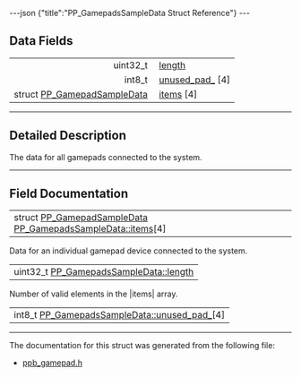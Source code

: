 ---json {"title":"PP_GamepadsSampleData Struct Reference"} ---

## Data Fields

<table><tbody><tr class="odd"><td style="text-align: right;">uint32_t </td><td><a href="/docs/native-client/pepper_beta/c/struct_p_p___gamepads_sample_data#abc9c0c8b20cfe0219a5ab4e38dd5a800" class="el">length</a></td></tr><tr class="even"><td style="text-align: right;">int8_t </td><td><a href="/docs/native-client/pepper_beta/c/struct_p_p___gamepads_sample_data#a8da16be21054bad05283f6cbc7ab226a" class="el">unused_pad_</a> [4]</td></tr><tr class="odd"><td style="text-align: right;">struct <a href="/docs/native-client/pepper_beta/c/struct_p_p___gamepad_sample_data/" class="el">PP_GamepadSampleData</a> </td><td><a href="/docs/native-client/pepper_beta/c/struct_p_p___gamepads_sample_data#ab0fa87f088fef743ba879a2f91363bfe" class="el">items</a> [4]</td></tr></tbody></table>

---

<span id="details" class="anchor" style="margin: 0;"></span>

## Detailed Description

The data for all gamepads connected to the system.

---

## Field Documentation

<span id="ab0fa87f088fef743ba879a2f91363bfe" class="anchor" style="margin: 0;"></span>

<table><tbody><tr class="odd"><td>struct <a href="/docs/native-client/pepper_beta/c/struct_p_p___gamepad_sample_data/" class="el">PP_GamepadSampleData</a> <a href="/docs/native-client/pepper_beta/c/struct_p_p___gamepads_sample_data#ab0fa87f088fef743ba879a2f91363bfe" class="el">PP_GamepadsSampleData::items</a>[4]</td></tr></tbody></table>

Data for an individual gamepad device connected to the system.

<span id="abc9c0c8b20cfe0219a5ab4e38dd5a800" class="anchor" style="margin: 0;"></span>

<table><tbody><tr class="odd"><td>uint32_t <a href="/docs/native-client/pepper_beta/c/struct_p_p___gamepads_sample_data#abc9c0c8b20cfe0219a5ab4e38dd5a800" class="el">PP_GamepadsSampleData::length</a></td></tr></tbody></table>

Number of valid elements in the |items| array.

<span id="a8da16be21054bad05283f6cbc7ab226a" class="anchor" style="margin: 0;"></span>

<table><tbody><tr class="odd"><td>int8_t <a href="/docs/native-client/pepper_beta/c/struct_p_p___gamepads_sample_data#a8da16be21054bad05283f6cbc7ab226a" class="el">PP_GamepadsSampleData::unused_pad_</a>[4]</td></tr></tbody></table>

---

The documentation for this struct was generated from the following file:

- <a href="/docs/native-client/pepper_beta/c/ppb__gamepad_8h/" class="el">ppb_gamepad.h</a>
